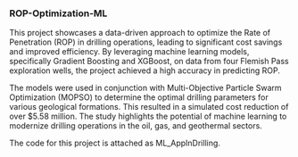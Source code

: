 ### ROP-Optimization-ML
This project showcases a data-driven approach to optimize the Rate of Penetration (ROP) in drilling operations, leading to significant cost savings and improved efficiency. By leveraging machine learning models, specifically Gradient Boosting and XGBoost, on data from four Flemish Pass exploration wells, the project achieved a high accuracy in predicting ROP.

The models were used in conjunction with Multi-Objective Particle Swarm Optimization (MOPSO) to determine the optimal drilling parameters for various geological formations. This resulted in a simulated cost reduction of over $5.58 million. The study highlights the potential of machine learning to modernize drilling operations in the oil, gas, and geothermal sectors.

The code for this project is attached as ML_AppInDrilling.
